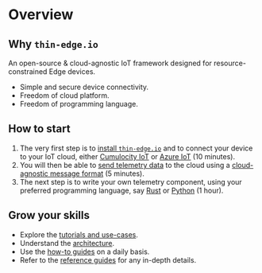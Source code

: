 # Overview

## Why `thin-edge.io`

An open-source & cloud-agnostic IoT framework designed for resource-constrained Edge devices.

* Simple and secure device connectivity.
* Freedom of cloud platform.
* Freedom of programming language.

## How to start

1) The very first step is to [install `thin-edge.io`](howto-guides/002_installation.md)
and to connect your device to your IoT cloud,
either [Cumulocity IoT](tutorials/connect-c8y.md)
or [Azure IoT](tutorials/connect-azure.md) (10 minutes).
2) You will then be able to [send telemetry data](tutorials/send-thin-edge-data.md) to the cloud
using a [cloud-agnostic message format](architecture/thin-edge-json.md) (5 minutes).
3) The next step is to write your own telemetry component, using your preferred programming language,
say [Rust](tutorials/my-thin-edge-rust.md) or [Python](tutorials/my-thin-edge-python.md) (1 hour).

## Grow your skills

* Explore the [tutorials and use-cases](tutorials/).
* Understand the [architecture](architecture/).
* Use the [how-to guides](howto-guides/) on a daily basis.
* Refer to the [reference guides](references/) for any in-depth details.
